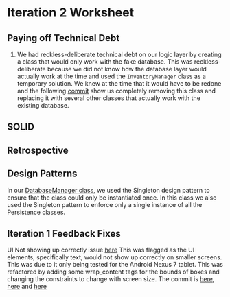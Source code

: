 Iteration 2 Worksheet
=====================

Paying off Technical Debt
-----------------
1. We had reckless-deliberate technical debt on our logic layer by creating a class that would only work with the fake database. This was reckless-deliberate because we did not know how the database layer would actually work at the time and used the `InventoryManager` class as a temporary solution. We knew at the time that it would have to be redone and the following [commit](https://code.cs.umanitoba.ca/winter-2022-a02/group-14/warehouse-inventory-system/-/commit/8a01b96e26372b8c7e5a4de65d8fa23b309ddc82) show us completely removing this class and replacing it with several other classes that actually work with the existing database.

SOLID
----------------



Retrospective
----------



Design Patterns
-----
In our [DatabaseManager class](https://code.cs.umanitoba.ca/winter-2022-a02/group-14/warehouse-inventory-system/-/blob/development/app/src/main/java/database/DatabaseManager.java), we used the Singleton design pattern to ensure that the class could only be instantiated once. In this class we also used the Singleton pattern to enforce only a single instance of all the Persistence classes.


Iteration 1 Feedback Fixes
--------------
UI Not showing up correctly issue [here](https://code.cs.umanitoba.ca/winter-2022-a02/group-14/warehouse-inventory-system/-/issues/66)
This was flagged as the UI elements, specifically text, would not show up correctly on smaller screens. This was due to it only being tested for the Android Nexus 7 tablet. This was refactored by adding some wrap_content tags for the bounds of boxes and changing the constraints to change with screen size. The commit is [here](https://code.cs.umanitoba.ca/winter-2022-a02/group-14/warehouse-inventory-system/-/commit/38d1622e1a27739ce9e22acae946d256f5037075), [here](https://code.cs.umanitoba.ca/winter-2022-a02/group-14/warehouse-inventory-system/-/commit/52becb3e849f3c720c9f4401dc6fd4e6b3f635f1) and [here](https://code.cs.umanitoba.ca/winter-2022-a02/group-14/warehouse-inventory-system/-/commit/58a0b2e8d332b55674d22c4da1cc1e9c5fb8cff5)
